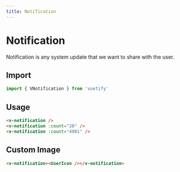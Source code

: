 ```yaml
---
title: Notification
---
```


# Notification

Notification is any system update that we want to share with the user.

## Import

```javascript
import { VNotification } from 'vuetify'
```

## Usage

<WrapView horizontal>
  <v-notification />
  <v-notification :count="20" />
  <v-notification :count="4981" />
</WrapView>

```html
<v-notification />
<v-notification :count="20" />
<v-notification :count="4981" />
```
## Custom Image

<WrapView horizontal>
  <v-notification><UserIcon /></v-notification>
</WrapView>

```html
<v-notification><UserIcon /></v-notification>
```
